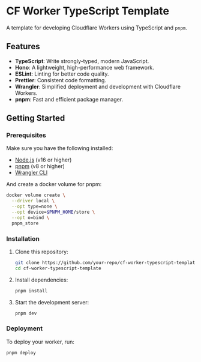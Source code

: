 # CF Worker TypeScript Template

A template for developing Cloudflare Workers using TypeScript and `pnpm`.

## Features

- **TypeScript**: Write strongly-typed, modern JavaScript.
- **Hono**: A lightweight, high-performance web framework.
- **ESLint**: Linting for better code quality.
- **Prettier**: Consistent code formatting.
- **Wrangler**: Simplified deployment and development with Cloudflare Workers.
- **pnpm**: Fast and efficient package manager.

## Getting Started

### Prerequisites

Make sure you have the following installed:

- [Node.js](https://nodejs.org/) (v16 or higher)
- [pnpm](https://pnpm.io/) (v8 or higher)
- [Wrangler CLI](https://developers.cloudflare.com/workers/wrangler/install/)

And create a docker volume for pnpm:

```bash
docker volume create \
  --driver local \
  --opt type=none \
  --opt device=$PNPM_HOME/store \
  --opt o=bind \
  pnpm_store
```

### Installation

1. Clone this repository:

   ```bash
   git clone https://github.com/your-repo/cf-worker-typescript-template.git
   cd cf-worker-typescript-template
   ```

2. Install dependencies:

   ```bash
   pnpm install
   ```

3. Start the development server:

   ```bash
   pnpm dev
   ```

### Deployment

To deploy your worker, run:

```bash
pnpm deploy
```
